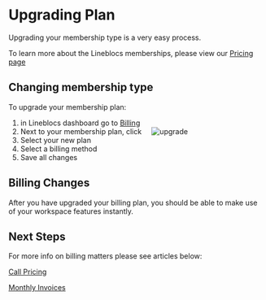 # Upgrading Plan 

Upgrading your membership type is a very easy process. 

To learn more about the Lineblocs memberships, please view our [Pricing page](https://lineblocs.com/pricing)

## Changing membership type

To upgrade your membership plan:

1. in Lineblocs dashboard go to [Billing](https://app.lineblocs.com/#/dashboard/billing)
2. Next to your membership plan, click&nbsp;&nbsp;&nbsp;&nbsp;&nbsp;![upgrade](/img/frontend/docs/upgrade-plan/upgrade.png)
3. Select your new plan
4. Select a billing method
5. Save all changes

## Billing Changes

After you have upgraded your billing plan, you should be able to make use of your workspace features instantly.

## Next Steps

For more info on billing matters please see articles below:

[Call Pricing](http://lineblocs.com/resources/billing-and-pricing/call-pricing)

[Monthly Invoices](http://lineblocs.com/resources/billing-and-pricing/monthly-invoices)